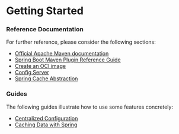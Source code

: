 # Getting Started

### Reference Documentation
For further reference, please consider the following sections:

* [Official Apache Maven documentation](https://maven.apache.org/guides/index.html)
* [Spring Boot Maven Plugin Reference Guide](https://docs.spring.io/spring-boot/docs/3.2.2/maven-plugin/reference/html/)
* [Create an OCI image](https://docs.spring.io/spring-boot/docs/3.2.2/maven-plugin/reference/html/#build-image)
* [Config Server](https://docs.spring.io/spring-cloud-config/docs/current/reference/html/#_spring_cloud_config_server)
* [Spring Cache Abstraction](https://docs.spring.io/spring-boot/docs/3.2.2/reference/htmlsingle/index.html#io.caching)

### Guides
The following guides illustrate how to use some features concretely:

* [Centralized Configuration](https://spring.io/guides/gs/centralized-configuration/)
* [Caching Data with Spring](https://spring.io/guides/gs/caching/)

